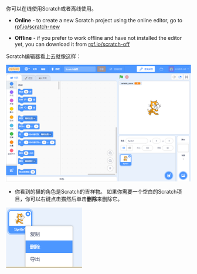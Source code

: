 你可以在线使用Scratch或者离线使用。

+ **Online** - to create a new Scratch project using the online editor, go to <a href="https://rpf.io/scratch-new" target="_blank">rpf.io/scratch-new</a>

+ **Offline** - if you prefer to work offline and have not installed the editor yet, you can download it from <a href="https://rpf.io/scratch-off" target="_blank">rpf.io/scratch-off</a>

Scratch编辑器看上去就像这样：

![截图](images/scratch-editor.png)

+ 你看到的猫的角色是Scratch的吉祥物。 如果你需要一个空白的Scratch项目，你可以右键点击猫然后单击**删除**来删除它。

![截屏](images/delete.png)